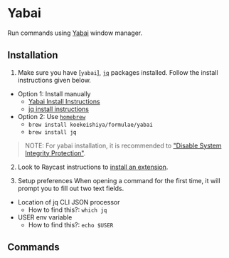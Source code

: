 # Yabai

Run commands using [Yabai](https://github.com/koekeishiya/yabai) window manager.

## Installation
1. Make sure you have [`yabai`], [`jq`](https://jqlang.github.io/jq/) packages installed. Follow the install instructions given below.
- Option 1: Install manually
    - [Yabai Install Instructions](https://github.com/koekeishiya/yabai/wiki/Installing-yabai-(latest-release))
    - [jq install instructions](https://github.com/jqlang/jq)
- Option 2: Use [`homebrew`](https://brew.sh/)
    - `brew install koekeishiya/formulae/yabai`
    - `brew install jq`

> NOTE: For yabai installation, it is recommended to ["Disable System Integrity Protection"](https://github.com/koekeishiya/yabai/wiki/Disabling-System-Integrity-Protection).

2. Look to Raycast instructions to [install an extension](https://developers.raycast.com/basics/install-an-extension).

3. Setup preferences
When opening a command for the first time, it will prompt you to fill out two text fields.

- Location of jq CLI JSON processor
    - How to find this?: `which jq`
- USER env variable
    - How to find this?: `echo $USER`




## Commands